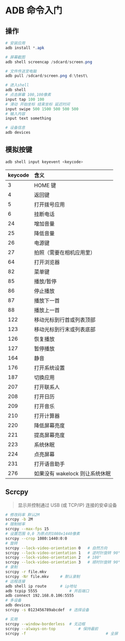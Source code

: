 <!--
title: ADB
sort:
-->

# ADB 命令入门

## 操作

```powershell
# 安装应用
adb install *.apk

# 屏幕截图
adb shell screencap /sdcard/screen.png

# 文件传送至电脑
adb pull /sdcard/screen.png d:\test\

# 进入shell
adb shell
# 点击屏幕 100,100像素
input tap 100 100
# 滑动 开始坐标 结束坐标 延迟时间
input swipe 500 1500 500 500 500
# 输入内容
input text something

# 设备信息
adb devices
```

## 模拟按键

```powershell
adb shell input keyevent <keycode>
```

| keycode | 含义                           |
| :------ | :----------------------------- |
| 3       | HOME 键                        |
| 4       | 返回键                         |
| 5       | 打开拨号应用                   |
| 6       | 挂断电话                       |
| 24      | 增加音量                       |
| 25      | 降低音量                       |
| 26      | 电源键                         |
| 27      | 拍照（需要在相机应用里）       |
| 64      | 打开浏览器                     |
| 82      | 菜单键                         |
| 85      | 播放/暂停                      |
| 86      | 停止播放                       |
| 87      | 播放下一首                     |
| 88      | 播放上一首                     |
| 122     | 移动光标到行首或列表顶部       |
| 123     | 移动光标到行末或列表底部       |
| 126     | 恢复播放                       |
| 127     | 暂停播放                       |
| 164     | 静音                           |
| 176     | 打开系统设置                   |
| 187     | 切换应用                       |
| 207     | 打开联系人                     |
| 208     | 打开日历                       |
| 209     | 打开音乐                       |
| 210     | 打开计算器                     |
| 220     | 降低屏幕亮度                   |
| 221     | 提高屏幕亮度                   |
| 223     | 系统休眠                       |
| 224     | 点亮屏幕                       |
| 231     | 打开语音助手                   |
| 276     | 如果没有 wakelock 则让系统休眠 |

## Scrcpy

> 显示并控制通过 USB (或 TCP/IP) 连接的安卓设备

```bash
# 修改码率 默认2M
scrcpy -b 2M
# 限制帧率
scrcpy --max-fps 15
# 设置范围 0,0 为原点的1080x1440像素
scrcpy --crop 1080:1440:0:0
# 旋转
scrcpy --lock-video-orientation 0   # 自然方向
scrcpy --lock-video-orientation 1   # 逆时针旋转 90°
scrcpy --lock-video-orientation 2   # 180°
scrcpy --lock-video-orientation 3   # 顺时针旋转 90°
# 录制
scrcpy -r file.mkv
scrcpy -Nr file.mkv		# 默认录制
# 远程连接
adb shell ip route		# ip地址
adb tcpip 5555				# 开启端口
adb connect 192.168.0.106:5555
# 多设备
adb devices
scrcpy -s 0123456789abcdef	# 选择设备

# 实用
scrcpy --window-borderless	# 无边框
scrcpy --always-on-top			# 保持最前
scrcpy -f 									# 全屏
```
